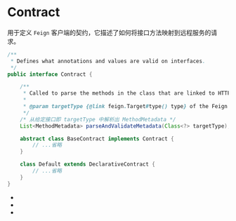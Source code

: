 # Contract

用于定义 `Feign` 客户端的契约，它描述了如何将接口方法映射到远程服务的请求。

```java
/**
 * Defines what annotations and values are valid on interfaces.
 */
public interface Contract {

    /**
     * Called to parse the methods in the class that are linked to HTTP requests.
     *
     * @param targetType {@link feign.Target#type() type} of the Feign interface.
     */
    /* 从给定接口即 targetType 中解析出 MethodMetadata */
    List<MethodMetadata> parseAndValidateMetadata(Class<?> targetType);

    abstract class BaseContract implements Contract {
        // ...省略
    }

    class Default extends DeclarativeContract {
        // ...省略
    }
}

```

- <VPLink inline-block icon="i-carbon-document" title="BaseContract" url="./BaseContract"/>
- <VPLink inline-block icon="i-carbon-document" title="DeclarativeContract" url="./DeclarativeContract"/>
- <VPLink inline-block icon="i-carbon-document" title="Default" url="./Default"/>
